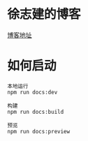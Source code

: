 # 徐志建的博客

[博客地址](https://xuzhijian24.github.io/)



# 如何启动


```
本地运行
npm run docs:dev

构建
npm run docs:build

预览
npm run docs:preview
``` 


